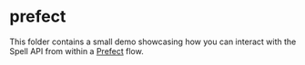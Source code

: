 # prefect

This folder contains a small demo showcasing how you can interact with the Spell API from within a [Prefect](https://www.prefect.io/) flow.
